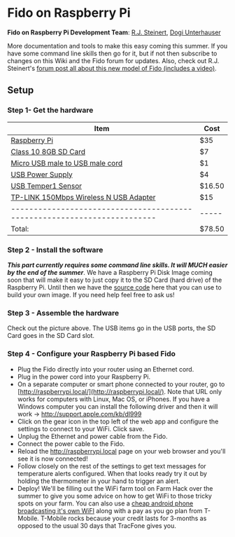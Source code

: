 # Fido on Raspberry Pi
**Fido on Raspberry Pi Development Team**: [R.J. Steinert](http://farmhack.net/users/rjsteinert-0), [Dogi Unterhauser]()

More documentation and tools to make this easy coming this summer.  If you have some command line skills then go for it, but if not then subscribe to changes on this Wiki and the Fido forum for updates.  Also, check out R.J. Steinert's [forum post all about this new model of Fido (includes a video)](http://farmhack.net/forums/checkout-video-new-raspberry-pi-based-fido-its-plug-and-play-temperature-alarm-sends-text).

## Setup

### Step 1- Get the hardware

|                                     Item                                 | Cost  |
| ------------------------------------------------------------------------ | ----- |
| [Raspberry Pi](http://www.mcmelectronics.com/product/83-14421)           | $35   |
| [Class 10 8GB SD Card](http://bit.ly/1t9vkIh)                            | $7    |
| [Micro USB male to USB male cord](http://bit.ly/1w2MxHB)                 | $1    |
| [USB Power Supply](http://www.mcmelectronics.com/product/58-16865)       | $4    |
| [USB Temper1 Sensor](http://bit.ly/1gtnt87)                              | $16.50|
| [TP-LINK 150Mbps Wireless N USB Adapter](http://bit.ly/S6oac7)           | $15   |
| ------------------------------------------------------------------------ | ----- |
| Total:                                                                   | $78.50|

### Step 2 - Install the software

***This part currently requires some command line skills. It will MUCH easier by the end of the summer***. We have a Raspberry Pi Disk Image coming soon that will make it easy to just copy it to the SD Card (hard drive) of the Raspberry Pi. Until then we have the [source code](https://github.com/rjsteinert/Fido) here that you can use to build your own image.  If you need help feel free to ask us!

### Step 3 - Assemble the hardware

Check out the picture above. The USB items go in the USB ports, the SD Card goes in the SD Card slot.

### Step 4 - Configure your Raspberry Pi based Fido

- Plug the Fido directly into your router using an Ethernet cord. 
- Plug in the power cord into your Raspberry Pi.
- On a separate computer or smart phone connected to your router, go to [http://raspberrypi.local/](http://raspberrypi.local/).  Note that URL only works for computers with Linux, Mac OS, or iPhones.  If you have a Windows computer you can install the following driver and then it will work -> http://support.apple.com/kb/dl999
- Click on the gear icon in the top left of the web app and configure the settings to connect to your WiFi. Click save.
- Unplug the Ethernet and power cable from the Fido.
- Connect the power cable to the Fido.
- Reload the http://raspberrypi.local page on your web browser and you'll see it is now connected!
- Follow closely on the rest of the settings to get text messages for temperature alerts configured.  When that looks ready try it out by holding the thermometer in your hand to trigger an alert.
- Deploy! We'll be filling out the WiFi farm tool on Farm Hack over the summer to give you some advice on how to get WiFi to those tricky spots on your farm. You can also use a [cheap android phone broadcasting it's own WiFI](http://bit.ly/SAtEN5) along with a pay as you go plan from T-Mobile. T-Mobile rocks because your credit lasts for 3-months as opposed to the usual 30 days that TracFone gives you.

